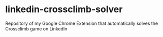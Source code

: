 # linkedin-crossclimb-solver
Repository of my Google Chrome Extension that automatically solves the Crossclimb game on LinkedIn
